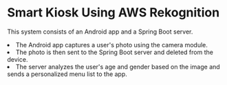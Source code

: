 <h1>Smart Kiosk Using AWS Rekognition</h1>
<p>This system consists of an Android app and a Spring Boot server.</p>
<li>The Android app captures a user's photo using the camera module.</li>
<li>The photo is then sent to the Spring Boot server and deleted from the device.</li>
<li>The server analyzes the user's age and gender based on the image and sends a personalized menu list to the app.</li>
    
